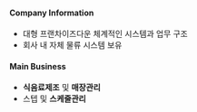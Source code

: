 #### Company Information
  - 대형 프랜차이즈다운 체계적인 시스템과 업무 구조
  - 회사 내 자체 물류 시스템 보유

#### Main Business
  - **식음료제조** 및 **매장관리**
  - 스텝 및 **스케줄관리**
